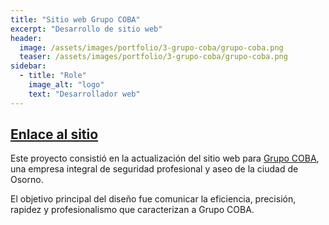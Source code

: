 ```yaml
---
title: "Sitio web Grupo COBA"
excerpt: "Desarrollo de sitio web"
header:
  image: /assets/images/portfolio/3-grupo-coba/grupo-coba.png
  teaser: /assets/images/portfolio/3-grupo-coba/grupo-coba.png
sidebar:
  - title: "Role"    
    image_alt: "logo"
    text: "Desarrollador web"
---
```

## [Enlace al sitio](https://grupocoba.cl/)

Este proyecto consistió en la actualización del sitio web para [Grupo COBA](https://grupocoba.cl/), una empresa integral de seguridad profesional y aseo de la ciudad de Osorno. 

El objetivo principal del diseño fue comunicar la eficiencia, precisión, rapidez y profesionalismo que caracterizan a Grupo COBA. 
